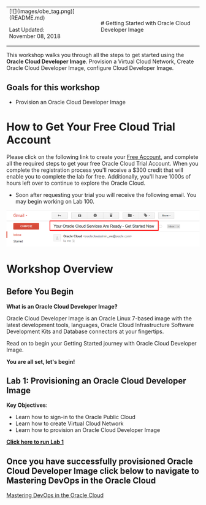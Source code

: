 <table class="tbl-heading"><tr><td class="td-logo">[![](images/obe_tag.png)](README.md)

Last Updated:<br>November 08, 2018
</td>
<td class="td-banner">
# Getting Started with Oracle Cloud Developer Image
</td></tr><table>


This workshop walks you through all the steps to get started using the **Oracle Cloud Developer Image**. Provision a Virtual Cloud Network, Create Oracle Cloud Developer Image, configure Cloud Developer Image.

## Goals for this workshop

- Provision an Oracle Cloud Developer Image

# How to Get Your Free Cloud Trial Account
Please click on the following link to create your <a class=“trial-link” href="https://myservices.us.oraclecloud.com/mycloud/signup?language=en&sourceType=:ex:tb:::RC_NAMK181011P00041:ATPHOL&SC=:ex:tb:::RC_NAMK181011P00041:ATPHOL&pcode=NAMK181011P00041" target="_trial">Free Account</a>, and complete all the required steps to get your free Oracle Cloud Trial Account. When you complete the registration process you'll receive a $300 credit that will enable you to complete the lab for free.  Additionally, you'll have 1000s of hours left over to continue to explore the Oracle Cloud.

  - Soon after requesting your trial you will receive the following email. You may begin working on Lab 100.

  ![](images/readme/code_9.png)


# Workshop Overview

## Before You Begin
**What is an Oracle Cloud Developer Image?**

Oracle Cloud Developer Image is an Oracle Linux 7-based image with the latest development tools, languages, Oracle Cloud Infrastructure Software Development Kits and Database connectors at your fingertips.  

Read on to begin your Getting Started journey with Oracle Cloud Developer Image.

**You are all set, let's begin!**


## Lab 1: Provisioning an Oracle Cloud Developer Image

**Key Objectives**:

- Learn how to sign-in to the Oracle Public Cloud
- Learn how to create Virtual Cloud Network
- Learn how to provision an Oracle Cloud Developer Image

**[Click here to run Lab 1](LabGuide100ProvisionOracleCloudDeveloperImage.md)**



## Once you have successfully provisioned Oracle Cloud Developer Image click below to navigate to Mastering DevOps in the Oracle Cloud
<a class=“trial-link” href="https://myservices.us.oraclecloud.com/mycloud/signup?language=en&sourceType=:ex:tb:::RC_NAMK181011P00041:ATPHOL&SC=:ex:tb:::RC_NAMK181011P00041:ATPHOL&pcode=NAMK181011P00041" target="_trial">Mastering DevOps in the Oracle Cloud</a>